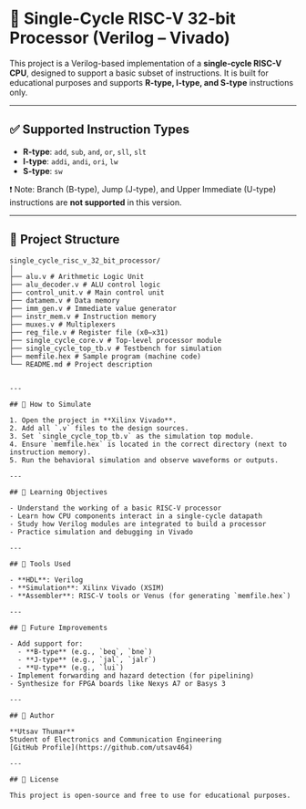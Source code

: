 # 🧠 Single-Cycle RISC-V 32-bit Processor (Verilog – Vivado)

This project is a Verilog-based implementation of a **single-cycle RISC-V CPU**, designed to support a basic subset of instructions. It is built for educational purposes and supports **R-type, I-type, and S-type** instructions only.

---

## ✅ Supported Instruction Types

- **R-type**: `add`, `sub`, `and`, `or`, `sll`, `slt`
- **I-type**: `addi`, `andi`, `ori`, `lw`
- **S-type**: `sw`

❗ Note: Branch (B-type), Jump (J-type), and Upper Immediate (U-type) instructions are **not supported** in this version.

---

## 📁 Project Structure
```
single_cycle_risc_v_32_bit_processor/
│
├── alu.v # Arithmetic Logic Unit
├── alu_decoder.v # ALU control logic
├── control_unit.v # Main control unit
├── datamem.v # Data memory
├── imm_gen.v # Immediate value generator
├── instr_mem.v # Instruction memory
├── muxes.v # Multiplexers
├── reg_file.v # Register file (x0–x31)
├── single_cycle_core.v # Top-level processor module
├── single_cycle_top_tb.v # Testbench for simulation
├── memfile.hex # Sample program (machine code)
└── README.md # Project description


---

## 🧪 How to Simulate

1. Open the project in **Xilinx Vivado**.
2. Add all `.v` files to the design sources.
3. Set `single_cycle_top_tb.v` as the simulation top module.
4. Ensure `memfile.hex` is located in the correct directory (next to instruction memory).
5. Run the behavioral simulation and observe waveforms or outputs.

---

## 🧠 Learning Objectives

- Understand the working of a basic RISC-V processor
- Learn how CPU components interact in a single-cycle datapath
- Study how Verilog modules are integrated to build a processor
- Practice simulation and debugging in Vivado

---

## 📌 Tools Used

- **HDL**: Verilog
- **Simulation**: Xilinx Vivado (XSIM)
- **Assembler**: RISC-V tools or Venus (for generating `memfile.hex`)

---

## 🚧 Future Improvements

- Add support for:
  - **B-type** (e.g., `beq`, `bne`)
  - **J-type** (e.g., `jal`, `jalr`)
  - **U-type** (e.g., `lui`)
- Implement forwarding and hazard detection (for pipelining)
- Synthesize for FPGA boards like Nexys A7 or Basys 3

---

## 🙋 Author

**Utsav Thumar**  
Student of Electronics and Communication Engineering  
[GitHub Profile](https://github.com/utsav464)

---

## 📜 License

This project is open-source and free to use for educational purposes.




